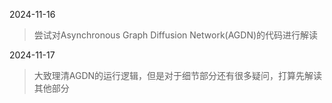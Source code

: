 2024-11-16

> 尝试对Asynchronous Graph Diffusion Network(AGDN)的代码进行解读

2024-11-17

> 大致理清AGDN的运行逻辑，但是对于细节部分还有很多疑问，打算先解读其他部分

